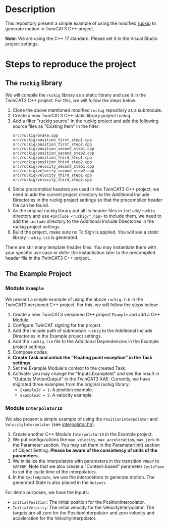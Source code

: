 # Description
This repository present a simple example of using the modified [ruckig](https://github.com/huweiATgithub/ruckig) to generate motion in TwinCAT3 C++ project.

**Note**: We are using the C++ 17 standard. Please set it in the Visual Studio project settings.

# Steps to reproduce the project

## The `ruckig` library
We will compile the `ruckig` library as a static library and use it in the TwinCAT3 C++ project. For this, we will follow the steps below:

1. Clone the above mentioned modified `ruckig` repository as a submodule.
2. Create a new TwinCAT3 C++ static library project ruckig.
3. Add a filter "ruckig source" in the ruckig project and add the following source files as "Existing Item" in the filter:
    ```
    src/ruckig/brake.cpp
    src/ruckig/position_first_step1.cpp
    src/ruckig/position_first_step2.cpp
    src/ruckig/position_second_step1.cpp
    src/ruckig/position_second_step2.cpp
    src/ruckig/position_third_step1.cpp
    src/ruckig/position_third_step2.cpp
    src/ruckig/velocity_second_step1.cpp
    src/ruckig/velocity_second_step2.cpp
    src/ruckig/velocity_third_step1.cpp
    src/ruckig/velocity_third_step2.cpp
    ```
4. Since precompiled headers are used in the TwinCAT3 C++ project, we need to add the current project directory to the Additional Include Directories in the ruckig project settings so that the precompiled header file can be found.
5. As the original ruckig library put all its header files in `include/ruckig` directory and use `#include <ruckig/*.hpp>` to include them, we need to add the `include` directory to the Additional Include Directories in the ruckig project settings.
6. Build the project, make sure no Tc Sign is applied. You will see a static library `ruckig.lib` is generated.

There are still many template header files. You may instantiate them with your specific use case or defer the instantiation later to the precompiled header file in the TwinCAT3 C++ project.

## The Example Project

### Module `Example`
We present a simple example of using the above `ruckig.lib` in the TwinCAT3 versioned C++ project. For this, we will follow the steps below:

1. Create a new TwinCAT3 versioned C++ project `Example` and add a C++ Module.
2. Configure TwinCAT signing for the project.
3. Add the include path of submodule `ruckig` to the Additional Include Directories in the Example project settings.
4. Add the `ruckig.lib` file to the Additional Dependencies in the Example project settings.
5. Compose codes.
6. **Create Task and untick the "Floating point exception" in the Task settings.**
7. Set the Example Module's context to the created Task.
8. Activate: you may change the "Inputs.ExampleId" and see the result in "Outputs.MotionOutput" in the TwinCAT3 XAE. Currently, we have migrated three examples from the original ruckig library:
    - `ExampleId = 1`: A position example.
    - `ExampleId = 5`: A velocity example.


### Module `Interpolator1D`
We also present a simple example of using the `PositionInterpolator` and `VelocityInterpolator` (see [interpolator.hh](./TcRukig/ruckig/extern/ruckig/include/interpolator1d/interpolator.hh)). 

1. Create another C++ Module `Interpolator1D` in the Example project.
2. We put configurations like  `max_velocity`, `max_acceleration`, `max_jerk` in the Parameter section. You may set them in the Parameter(init) section of Object Setting.
    **Please be aware of the consistency of units of the parameters.**
3. We initialize the interpolators with parameters in the transition `PREOP` to `SAFEOP`. Note that we also create a "Context-based" parameter `CycleTime` to set the cycle time of the interpolators.
4. In the `CycleUpdate`, we use the interpolators to generate motion. The generated State is also placed in the `Outputs`.


For demo purposes, we have the Inputs:
- `InitialPosition`: The initial position for the PositionInterpolator.
- `InitialVelocity`: The initial velocity for the VelocityInterpolator.
The targets are all zero for the PositionInterpolator and zero velocity and acceleration for the VelocityInterpolator.
